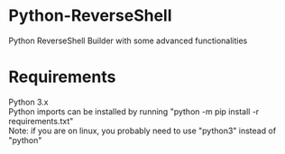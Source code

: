 # Python-ReverseShell
Python ReverseShell Builder with some advanced functionalities

# Requirements
Python 3.x<br/>
Python imports can be installed by running "python -m pip install -r requirements.txt" <br/>
Note: if you are on linux, you probably need to use "python3" instead of "python"
